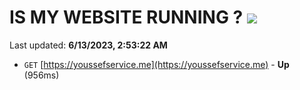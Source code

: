 # IS MY WEBSITE RUNNING ? [![](https://img.shields.io/static/v1?label=Sponsor&message=%E2%9D%A4&logo=GitHub&color=%23fe8e86)](https://github.com/sponsors/<username>)

Last updated: **6/13/2023, 2:53:22 AM**

- `GET` [https://youssefservice.me](https://youssefservice.me) - **Up** (956ms)
